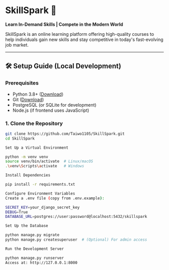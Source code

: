 # SkillSpark 🚀  
**Learn In-Demand Skills | Compete in the Modern World**  

SkillSpark is an online learning platform offering high-quality courses to help individuals gain new skills and stay competitive in today's fast-evolving job market.  

---

## 🛠️ **Setup Guide (Local Development)**  

### **Prerequisites**  
- Python 3.8+ ([Download](https://www.python.org/downloads/))  
- Git ([Download](https://git-scm.com/))  
- PostgreSQL (or SQLite for development)  
- Node.js (if frontend uses JavaScript)  

### **1. Clone the Repository**  
```bash
git clone https://github.com/Taiwo1105/SkillSpark.git
cd SkillSpark

Set Up a Virtual Environment

python -m venv venv
source venv/bin/activate  # Linux/macOS
.\venv\Scripts\activate   # Windows

Install Dependencies

pip install -r requirements.txt

Configure Environment Variables
Create a .env file (copy from .env.example):

SECRET_KEY=your_django_secret_key
DEBUG=True
DATABASE_URL=postgres://user:password@localhost:5432/skillspark

Set Up the Database

python manage.py migrate
python manage.py createsuperuser  # (Optional) For admin access

Run the Development Server

python manage.py runserver
Access at: http://127.0.0.1:8000


